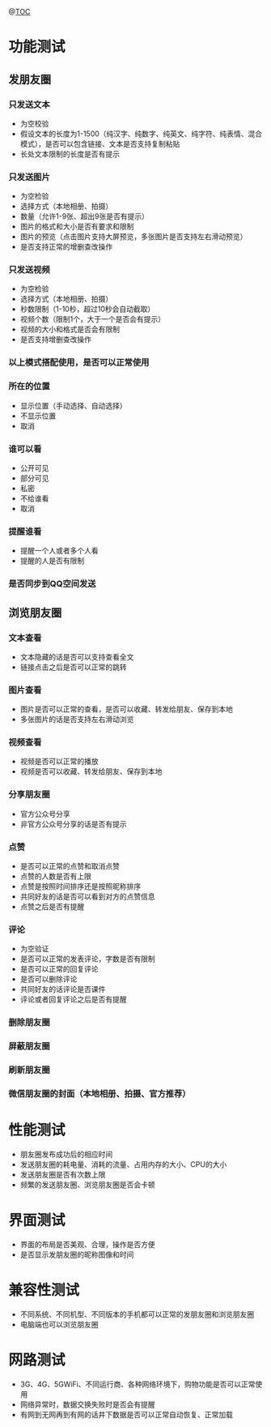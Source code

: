 @[TOC](这里写目录标题)
# 功能测试
## 发朋友圈
### 只发送文本
 - 为空校验
 - 假设文本的长度为1-1500（纯汉字、纯数字、纯英文、纯字符、纯表情、混合模式），是否可以包含链接、文本是否支持复制粘贴
 - 长处文本限制的长度是否有提示

### 只发送图片

 - 为空检验
 - 选择方式（本地相册、拍摄）
 - 数量（允许1-9张、超出9张是否有提示）
 - 图片的格式和大小是否有要求和限制
 - 图片的预览（点击图片支持大屏预览，多张图片是否支持左右滑动预览）
 - 是否支持正常的增删查改操作

### 只发送视频
 - 为空检验
 - 选择方式（本地相册、拍摄）
 - 秒数限制（1-10秒，超过10秒会自动截取）
 - 视频个数（限制1个，大于一个是否会有提示）
 - 视频的大小和格式是否会有限制
 - 是否支持增删查改操作
### 以上模式搭配使用，是否可以正常使用
### 所在的位置
 - 显示位置（手动选择、自动选择）
 - 不显示位置
 - 取消
### 谁可以看
 - 公开可见
 - 部分可见
 - 私密
 - 不给谁看
 - 取消
### 提醒谁看
 - 提醒一个人或者多个人看
 - 提醒的人是否有限制

### 是否同步到QQ空间发送
## 浏览朋友圈
### 文本查看
 - 文本隐藏的话是否可以支持查看全文
 - 链接点击之后是否可以正常的跳转
### 图片查看
 - 图片是否可以正常的查看，是否可以收藏、转发给朋友、保存到本地
 - 多张图片的话是否支持左右滑动浏览
### 视频查看
 - 视频是否可以正常的播放
 - 视频是否可以收藏、转发给朋友、保存到本地
### 分享朋友圈
 - 官方公众号分享
 - 非官方公众号分享的话是否有提示
### 点赞
 - 是否可以正常的点赞和取消点赞
 - 点赞的人数是否有上限
 - 点赞是按照时间排序还是按照昵称排序
 - 共同好友的话是否可以看到对方的点赞信息
 - 点赞之后是否有提醒
### 评论
 - 为空验证
 - 是否可以正常的发表评论，字数是否有限制
 - 是否可以正常的回复评论
 - 是否可以删除评论
 - 共同好友的话评论是否课件
 - 评论或者回复评论之后是否有提醒
### 删除朋友圈
### 屏蔽朋友圈
### 刷新朋友圈
### 微信朋友圈的封面（本地相册、拍摄、官方推荐）
# 性能测试
 - 朋友圈发布成功后的相应时间
 - 发送朋友圈的耗电量、消耗的流量、占用内存的大小、CPU的大小
 - 发送朋友圈是否有次数上限
 - 频繁的发送朋友圈、浏览朋友圈是否会卡顿

# 界面测试
 - 界面的布局是否美观、合理，操作是否方便
 - 是否显示发朋友圈的昵称图像和时间
# 兼容性测试
 - 不同系统、不同机型、不同版本的手机都可以正常的发朋友圈和浏览朋友圈
 - 电脑端也可以浏览朋友圈
# 网路测试
 - 3G、4G、5GWiFi、不同运行商、各种网络环境下，购物功能是否可以正常使用
 - 网络异常时，数据交换失败时是否会有提醒
 - 有网到无网再到有网的话井下数据是否可以正常自动恢复、正常加载
